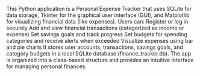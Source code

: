 This Python application is a Personal Expense Tracker that uses SQLite for data storage, Tkinter for the graphical user interface (GUI), and Matplotlib for visualizing financial data (like expenses).
Users can:
Register or log in securely
Add and view financial transactions (categorized as income or expense)
Set savings goals and track progress
Set budgets for spending categories and receive alerts when exceeded
Visualize expenses using bar and pie charts
It stores user accounts, transactions, savings goals, and category budgets in a local SQLite database (finance_tracker.db).
The app is organized into a class-based structure and provides an intuitive interface for managing personal finances.
